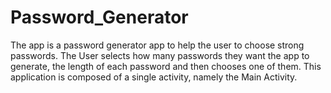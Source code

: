# Password_Generator
The app is a
password generator app to help the user to choose strong passwords. The User selects
how many passwords they want the app to generate, the length of each password and
then chooses one of them. This application is composed of a single activity, namely the
Main Activity.
